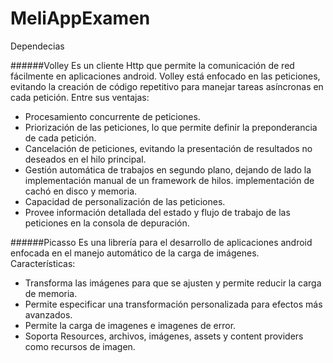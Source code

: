 # MeliAppExamen

Dependecias

######Volley 
Es un cliente Http que permite la comunicación de red fácilmente en aplicaciones android. Volley está enfocado en las peticiones, evitando la creación de código repetitivo para manejar tareas asíncronas en cada petición.
Entre sus ventajas:
- Procesamiento concurrente de peticiones.
- Priorización de las peticiones, lo que permite definir la preponderancia de cada petición.
- Cancelación de peticiones, evitando la presentación de resultados no deseados en el hilo principal.
- Gestión automática de trabajos en segundo plano, dejando de lado la implementación manual de un framework de hilos.
implementación de cachó en disco  y memoria.
- Capacidad de personalización de las peticiones.
- Provee información detallada del estado y flujo de trabajo de las peticiones en la consola de depuración.

######Picasso
Es una librería para el desarrollo de aplicaciones android enfocada en el manejo automático de la carga de imágenes.
Características:
- Transforma las imágenes para que se ajusten y permite reducir la carga de memoria.
- Permite especificar una transformación personalizada para efectos más avanzados.
- Permite la carga de imagenes e imagenes de error.
- Soporta Resources, archivos, imágenes, assets y content providers como recursos de imagen.
